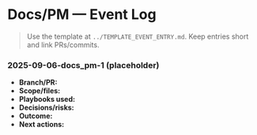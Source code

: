 # Docs/PM — Event Log

> Use the template at `../TEMPLATE_EVENT_ENTRY.md`. Keep entries short and link PRs/commits.

### 2025-09-06-docs_pm-1 (placeholder)
- **Branch/PR:** 
- **Scope/files:** 
- **Playbooks used:** 
- **Decisions/risks:** 
- **Outcome:** 
- **Next actions:** 